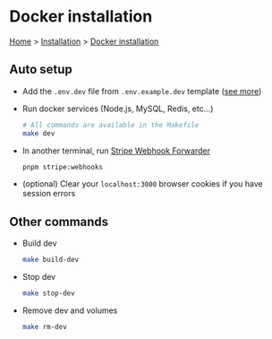 # Docker installation

[Home](../../README.md) > [Installation](../installation.md) > [Docker installation](./docker-dev.md)

## Auto setup

- Add the `.env.dev` file from `.env.example.dev` template ([see more](../environment-variables.md))

- Run docker services (Node.js, MySQL, Redis, etc...)

    ```bash
    # All commands are available in the Makefile
    make dev
    ```

- In another terminal, run [Stripe Webhook Forwarder](https://docs.stripe.com/webhooks/quickstart)

    ```bash
    pnpm stripe:webhooks
    ```

- (optional) Clear your `localhost:3000` browser cookies if you have session errors

## Other commands

- Build dev

    ```bash
    make build-dev
    ```

- Stop dev

    ```bash
    make stop-dev
    ```

- Remove dev and volumes

    ```bash
    make rm-dev
    ```
